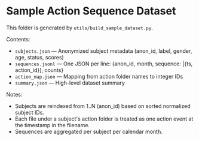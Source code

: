 # Sample Action Sequence Dataset

This folder is generated by `utils/build_sample_dataset.py`.

Contents:
- `subjects.json` — Anonymized subject metadata (anon_id, label, gender, age, status, scores)
- `sequences.jsonl` — One JSON per line: {anon_id, month, sequence: [{ts, action_id}], counts}
- `action_map.json` — Mapping from action folder names to integer IDs
- `summary.json` — High-level dataset summary

Notes:
- Subjects are reindexed from 1..N (anon_id) based on sorted normalized subject IDs.
- Each file under a subject's action folder is treated as one action event at the timestamp in the filename.
- Sequences are aggregated per subject per calendar month.
